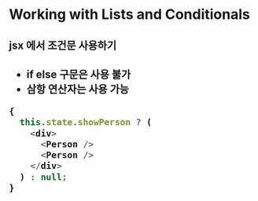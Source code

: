 <h1>Working with Lists and Conditionals</h1>

<h2>jsx 에서 조건문 사용하기<h2>

- if else 구문은 사용 불가
- 삼항 연산자는 사용 가능

```javascript
{
  this.state.showPerson ? (
    <div>
      <Person />
      <Person />
    </div>
  ) : null;
}
```
